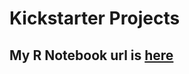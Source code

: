 # Kickstarter Projects

## My R Notebook url is [here](https://www.kaggle.com/ronlee12355/how-to-get-kickstart-projects-successful)

